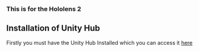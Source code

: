 ### This is for the Hololens 2

## Installation of Unity Hub
Firstly you must have the Unity Hub Installed which you can access it [here](https://unity3d.com/get-unity/download)
